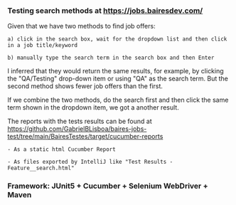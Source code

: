 ### Testing search methods at https://jobs.bairesdev.com/

Given that we have two methods to find job offers:

	a) click in the search box, wait for the dropdown list and then click in a job title/keyword
	
	b) manually type the search term in the search box and then Enter

I inferred that they would return the same results, for example, by clicking the "QA/Testing" drop-down item or using "QA" as the search term. 
But the second method shows fewer job offers than the first.

If we combine the two methods, do the search first and then click the same term shown in the dropdown item, we got a another result.

The reports with the tests results can be found at https://github.com/GabrielBLisboa/baires-jobs-test/tree/main/BairesTestes/target/cucumber-reports

	- As a static html Cucumber Report
	
	- As files exported by IntelliJ like "Test Results - Feature__search.html"

### Framework: JUnit5 + Cucumber + Selenium WebDriver + Maven

